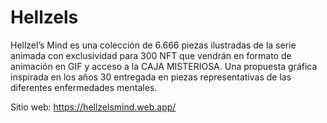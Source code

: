 # Hellzels

Hellzel’s Mind es una colección de 6.666 piezas ilustradas de la serie animada con exclusividad para 300 NFT que vendrán en formato de animación en GIF y acceso a la CAJA MISTERIOSA. Una propuesta gráfica inspirada en los años 30 entregada en piezas representativas de las diferentes enfermedades mentales.

Sitio web: https://hellzelsmind.web.app/
